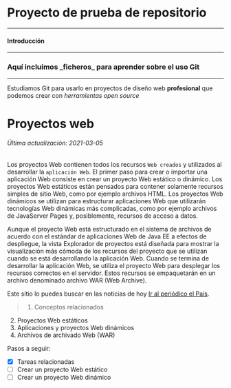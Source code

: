 # Proyecto de prueba de repositorio
***
#### Introducción
---
### Aquí incluimos \_ficheros\_ para aprender sobre el uso Git
___
Estudiamos Git para usarlo en proyectos de diseño web **profesional** que podemos crear con *herramientas open source* 

# Proyectos web
###### Última actualización: 2021-03-05
Los proyectos Web contienen todos los recursos `Web creados` y utilizados al desarrollar la ```aplicación Web```. El primer paso para crear o importar una aplicación Web consiste en crear un proyecto Web estático o dinámico. Los proyectos Web estáticos están pensados para contener solamente recursos simples de sitio Web, como por ejemplo archivos HTML. Los proyectos Web dinámicos se utilizan para estructurar aplicaciones Web que utilizarán tecnologías Web dinámicas más complicadas, como por ejemplo archivos de JavaServer Pages y, posiblemente, recursos de acceso a datos.

Aunque el proyecto Web está estructurado en el sistema de archivos de acuerdo con el estándar de aplicaciones Web de Java EE a efectos de despliegue, la vista Explorador de proyectos está diseñada para mostrar la visualización más cómoda de los recursos del proyecto que se utilizan cuando se está desarrollando la aplicación Web. Cuando se termina de desarrollar la aplicación Web, se utiliza el proyecto Web para desplegar los recursos correctos en el servidor. Estos recursos se empaquetarán en un archivo denominado archivo WAR (Web Archive).

Este sitio lo puedes buscar en las noticias de hoy [Ir al periódico el País](https://www.elpais.es/).



> 1. Conceptos relacionados
2. Proyectos Web estáticos
3. Aplicaciones y proyectos Web dinámicos
4. Archivos de archivado Web (WAR)
   
   
  Pasos a seguir:  
- [x] Tareas relacionadas  
- [ ] Crear un proyecto Web estático  
- [ ] Crear un proyecto Web dinámico  
